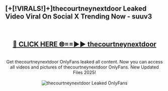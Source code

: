 <h2>[+[!VIRALS!]+]thecourtneynextdoor Leaked Video Viral On Social X Trending Now - suuv3</h2>
<br>
<div align="center">
<h2><a href="https://libra.edu.pl?thecourtneynextdoor" rel="nofollow">🔴 CLICK HERE 🌐==►► thecourtneynextdoor</a></h2>
<br>
Get thecourtneynextdoor OnlyFans leaked all content. Now you can access all videos and pictures of thecourtneynextdoor OnlyFans. New Updated Files 2025!
<br>
<br>
<a href="https://libra.edu.pl?thecourtneynextdoor" rel="nofollow" data-target="animated-image.originalLink"><img src="https://i.ibb.co.com/WyWwxjT/player-gif2.gif" alt="thecourtneynextdoor Leaked OnlyFans" style="max-width: 100%; display: inline-block;" data-target="animated-image.originalImage"></a>
</div>
<br>